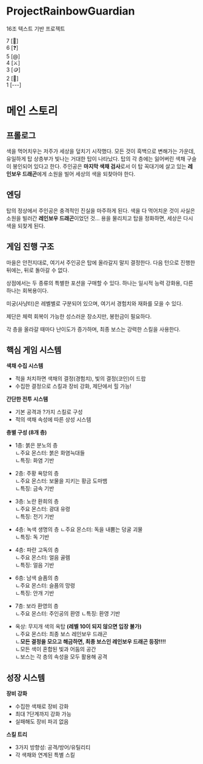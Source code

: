 # ProjectRainbowGuardian
16조 텍스트 기반 프로젝트

7 [🐲]  
6 [❓]  
5 [@]  
4 [⚔️]  
3 [🪙]  
2 [🗽]  
1 [---]

# 메인 스토리
## **프롤로그**  
색을 먹어치우는 저주가 세상을 덮치기 시작했다. 모든 것이 흑백으로 변해가는 가운데, 유일하게 탑 상층부가 빛나는 거대한 탑이 나타났다. 탑의 각 층에는 잃어버린 색채 구슬이 봉인되어 있다고 한다. 주인공은 **마지막 색채 검사**로서 이 탑 꼭대기에 살고 있는 **레인보우 드래곤**에게 소원을 빌어 세상의 색을 되찾아야 한다.

## **엔딩**
탑의 정상에서 주인공은 충격적인 진실을 마주하게 된다. 색을 다 먹어치운 것이 사실은 소원을 빌러간 **레인보우 드래곤**이었던 것... 
용을 물리치고 탑을 정화하면, 세상은 다시 색을 되찾게 된다.

## **게임 진행 구조**  
마을은 안전지대로, 여기서 주인공은 탑에 올라갈지 말지 결정한다.
다음 턴으로 진행한 뒤에는, 뒤로 돌아갈 수 없다.

상점에서는 두 종류의 특별한 포션을 구매할 수 있다. 하나는 일시적 능력 강화용, 다른 하나는 회복용이다.

미궁(사냥터)은 레벨별로 구분되어 있으며, 여기서 경험치와 재화를 모을 수 있다.

제단은 체력 회복이 가능한 성스러운 장소지만, 봉헌금이 필요하다.

각 층을 올라갈 때마다 난이도가 증가하며, 최종 보스는 강력한 스킬을 사용한다.

## **핵심 게임 시스템**  
**색채 수집 시스템**  
- 적을 처치하면 색채의 결정(경험치), 빛의 결정(코인)이 드랍
- 수집한 결정으로 스킬과 장비 강화, 제단에서 힐 가능!

**간단한 전투 시스템**  
- 기본 공격과 ?가지 스킬로 구성
- 적의 색채 속성에 따른 상성 시스템

**층별 구성 (8개 층)**
- 1층: 붉은 분노의 층  
ㄴ주요 몬스터: 붉은 화염늑대들  
ㄴ특징: 화염 기반

- 2층: 주황 욕망의 층  
ㄴ주요 몬스터: 보물을 지키는 황금 도마뱀  
ㄴ특징: 금속 기반  
  
- 3층: 노란 환희의 층  
ㄴ주요 몬스터: 광대 유령  
ㄴ특징: 전기 기반

- 4층: 녹색 생명의 층 
ㄴ주요 몬스터: 독을 내뿜는 덩굴 괴물   
ㄴ특징: 독 기반

- 4층: 파란 고독의 층  
ㄴ주요 몬스터: 얼음 골렘  
ㄴ특징: 얼음 기반

- 6층: 남색 슬픔의 층  
ㄴ주요 몬스터: 슬픔의 망령  
ㄴ특징: 안개 기반

- 7층: 보라 환영의 층  
ㄴ주요 몬스터: 주인공의 환영 
ㄴ특징: 환영 기반

- 옥상: 무지개 색의 옥탑 **(레벨 10이 되지 않으면 입장 불가)**  
ㄴ주요 몬스터: 최종 보스 레인보우 드래곤  
ㄴ**모든 결정을 모으고 해금하면, 최종 보스인 레인보우 드래곤 등장!!!!**  
ㄴ모든 색이 혼합된 빛과 어둠의 공간  
ㄴ보스는 각 층의 속성을 모두 활용해 공격  


## 성장 시스템  
**장비 강화**  
- 수집한 색채로 장비 강화  
- 최대 ?단계까지 강화 가능  
- 실패해도 장비 파괴 없음  
  
**스킬 트리**  
- 3가지 방향성: 공격/방어/유틸리티  
- 각 색채와 연계된 특별 스킬  
